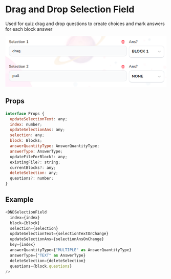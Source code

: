# Drag and Drop Selection Field

Used for quiz drag and drop questions to create choices and mark answers for each block answer

![](./readmeIMG/2023-02-13-04-52-22.png)

## Props

```js
interface Props {
  updateSelectionText: any;
  index: number;
  updateSelectionAns: any;
  selection: any;
  block: Blocks;
  answerQuantityType: AnswerQuantityType;
  answerType: AnswerType;
  updateFileForBlock?: any;
  existingFile?: string;
  currentBlocks?: any;
  deleteSelection: any;
  questions?: number;
}
```

## Example

```js
<DNDSelectionField
  index={index}
  block={block}
  selection={selection}
  updateSelectionText={selectionTextOnChange}
  updateSelectionAns={selectionAnsOnChange}
  key={index}
  answerQuantityType={"MULTIPLE" as AnswerQuantityType}
  answerType={"TEXT" as AnswerType}
  deleteSelection={deleteSelection}
  questions={block.questions}
/>
```
